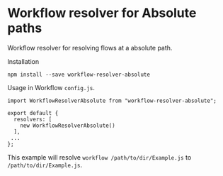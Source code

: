 # Workflow resolver for Absolute paths

Workflow resolver for resolving flows at a absolute path.

Installation

```
npm install --save workflow-resolver-absolute
```

Usage in Workflow `config.js`.

```
import WorkflowResolverAbsolute from "workflow-resolver-absolute";

export default {
  resolvers: [
    new WorkflowResolverAbsolute()
  ],
 ...
};
```

This example will resolve `workflow /path/to/dir/Example.js` to `/path/to/dir/Example.js`.
